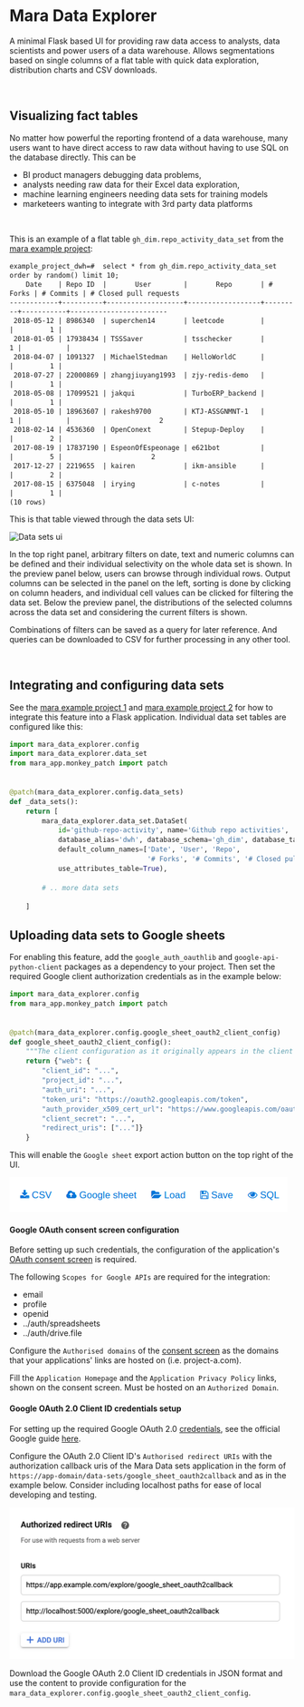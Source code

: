 # Mara Data Explorer

A minimal Flask based UI for providing raw data access to analysts, data scientists and power users of a data warehouse. Allows segmentations based on single columns of a flat table with quick data exploration, distribution charts and CSV downloads.

&nbsp;

## Visualizing fact tables

No matter how powerful the reporting frontend of a data warehouse, many users want to have direct access to raw data without having to use SQL on the database directly. This can be 

- BI product managers debugging data problems, 
- analysts needing raw data for their Excel data exploration, 
- machine learning engineers needing data sets for training models
- marketeers wanting to integrate with 3rd party data platforms

&nbsp;

This is an example of a flat table `gh_dim.repo_activity_data_set` from the [mara example project](https://github.com/mara/mara-example-project):

```
example_project_dwh=#  select * from gh_dim.repo_activity_data_set order by random() limit 10;
    Date    | Repo ID  |       User        |       Repo       | # Forks | # Commits | # Closed pull requests 
------------+----------+-------------------+------------------+---------+-----------+------------------------
 2018-05-12 | 8986340  | superchen14       | leetcode         |         |         1 |                       
 2018-01-05 | 17938434 | TSSSaver          | tsschecker       |       1 |           |                       
 2018-04-07 | 1091327  | MichaelStedman    | HelloWorldC      |         |         1 |                       
 2018-07-27 | 22000869 | zhangjiuyang1993  | zjy-redis-demo   |         |         1 |                       
 2018-05-08 | 17099521 | jakqui            | TurboERP_backend |         |         1 |                       
 2018-05-10 | 18963607 | rakesh9700        | KTJ-ASSGNMNT-1   |       1 |           |                      2
 2018-02-14 | 4536360  | OpenConext        | Stepup-Deploy    |         |         2 |                       
 2017-08-19 | 17837190 | EspeonOfEspeonage | e621bot          |         |         5 |                      2
 2017-12-27 | 2219655  | kairen            | ikm-ansible      |         |         2 |                       
 2017-08-15 | 6375048  | irying            | c-notes          |         |         1 |                       
(10 rows)
```

This is that table viewed through the data sets UI:

![Data sets ui](docs/data-sets-ui.png)

In the top right panel, arbitrary filters on date, text and numeric columns can be defined and their individual selectivity on the whole data set is shown. In the preview panel below, users can browse through individual rows. Output columns can be selected in the panel on the left, sorting is done by clicking on column headers, and individual cell values can be clicked for filtering the data set. Below the preview panel, the distributions of the selected columns across the data set and considering the current filters is shown.  

Combinations of filters can be saved as a query for later reference. And queries can be downloaded to CSV for further processing in any other tool.

&nbsp;

## Integrating and configuring data sets

See the [mara example project 1](https://github.com/mara/mara-example-project-1) and [mara example project 2](https://github.com/mara/mara-example-project-2) for how to integrate this feature into a Flask application. Individual data set tables are configured like this:

```python
import mara_data_explorer.config
import mara_data_explorer.data_set
from mara_app.monkey_patch import patch


@patch(mara_data_explorer.config.data_sets)
def _data_sets():
    return [
        mara_data_explorer.data_set.DataSet(
            id='github-repo-activity', name='Github repo activities',
            database_alias='dwh', database_schema='gh_dim', database_table='repo_activity_data_set',
            default_column_names=['Date', 'User', 'Repo',
                                  '# Forks', '# Commits', '# Closed pull requests'],
            use_attributes_table=True),
        
        # .. more data sets

    ]
```

## Uploading data sets to Google sheets

For enabling this feature, add the `google_auth_oauthlib` and `google-api-python-client` packages as a dependency to your project. Then set the required Google client authorization credentials as in the example below:

```python
import mara_data_explorer.config
from mara_app.monkey_patch import patch


@patch(mara_data_explorer.config.google_sheet_oauth2_client_config)
def google_sheet_oauth2_client_config():
    """The client configuration as it originally appears in the client secrets file in json format"""
    return {"web": {
        "client_id": "...",
        "project_id": "...",
        "auth_uri": "...",
        "token_uri": "https://oauth2.googleapis.com/token",
        "auth_provider_x509_cert_url": "https://www.googleapis.com/oauth2/v1/certs",
        "client_secret": "...",
        "redirect_uris": ["..."]}
    }
```

This will enable the `Google sheet` export action button on the top right of the UI.



![Data sets ui](docs/action-buttons.png)

#### Google OAuth consent screen configuration

Before setting up such credentials, the configuration of the application's [OAuth consent screen](https://console.developers.google.com/apis/credentials/consent) is required.

The following `Scopes for Google APIs` are required for the integration:
* email
* profile
* openid
* ../auth/spreadsheets
* ../auth/drive.file

Configure the `Authorised domains` of the [consent screen](https://console.developers.google.com/apis/credentials/consent) as the domains that your applications' links are hosted on (i.e. project-a.com).

Fill the `Application Homepage` and the `Application Privacy Policy` links, shown on the consent screen. Must be hosted on an `Authorized Domain`.

#### Google OAuth 2.0 Client ID credentials setup

For setting up the required Google OAuth 2.0 [credentials](https://console.developers.google.com/apis/credentials),
see the official Google guide [here](https://github.com/googleapis/google-api-python-client/blob/master/docs/oauth-web.md).

Configure the OAuth 2.0 Client ID's `Authorised redirect URIs` with the 
authorization callback uris of the Mara Data sets application
in the form of `https://app-domain/data-sets/google_sheet_oauth2callback` and as in the example below.
Consider including localhost paths for ease of local developing and testing.

![Data sets ui](docs/auth-redirect-uris.png)

Download the Google OAuth 2.0 Client ID credentials in JSON format
and use the content to provide configuration for the `mara_data_explorer.config.google_sheet_oauth2_client_config`.
